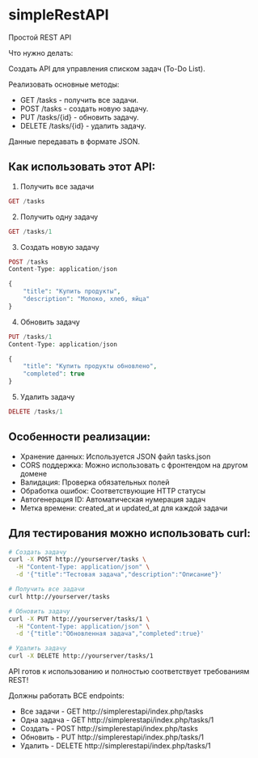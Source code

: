 # simpleRestAPI

Простой REST API

Что нужно делать:

Создать API для управления списком задач (To-Do List).

Реализовать основные методы:
- GET /tasks - получить все задачи.
- POST /tasks - создать новую задачу.
- PUT /tasks/{id} - обновить задачу.
- DELETE /tasks/{id} - удалить задачу.

Данные передавать в формате JSON.


## Как использовать этот API:

1. Получить все задачи
```php
GET /tasks
```

2. Получить одну задачу
```php
GET /tasks/1
```

3. Создать новую задачу
```php
POST /tasks
Content-Type: application/json

{
    "title": "Купить продукты",
    "description": "Молоко, хлеб, яйца"
}
```

4. Обновить задачу
```php
PUT /tasks/1
Content-Type: application/json

{
    "title": "Купить продукты обновлено",
    "completed": true
}
```

5. Удалить задачу
```php
DELETE /tasks/1
```

## Особенности реализации:
- Хранение данных: Используется JSON файл tasks.json
- CORS поддержка: Можно использовать с фронтендом на другом домене
- Валидация: Проверка обязательных полей
- Обработка ошибок: Соответствующие HTTP статусы
- Автогенерация ID: Автоматическая нумерация задач
- Метка времени: created_at и updated_at для каждой задачи

## Для тестирования можно использовать curl:
```bash
# Создать задачу
curl -X POST http://yourserver/tasks \
  -H "Content-Type: application/json" \
  -d '{"title":"Тестовая задача","description":"Описание"}'

# Получить все задачи
curl http://yourserver/tasks

# Обновить задачу
curl -X PUT http://yourserver/tasks/1 \
  -H "Content-Type: application/json" \
  -d '{"title":"Обновленная задача","completed":true}'

# Удалить задачу
curl -X DELETE http://yourserver/tasks/1
```

API готов к использованию и полностью соответствует требованиям REST!

Должны работать ВСЕ endpoints:
- Все задачи - GET http://simplerestapi/index.php/tasks
- Одна задача - GET http://simplerestapi/index.php/tasks/1
- Создать - POST http://simplerestapi/index.php/tasks
- Обновить - PUT http://simplerestapi/index.php/tasks/1
- Удалить - DELETE http://simplerestapi/index.php/tasks/1
